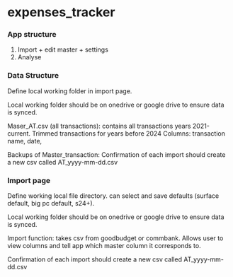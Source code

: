 # expenses_tracker

### App structure
1. Import + edit master + settings
2. Analyse

### Data Structure
Define local working folder in import page.

Local working folder should be on onedrive or google drive to ensure data is 
synced.

Maser_AT.csv (all transactions): contains all transactions years 2021-current.
Trimmed transactions for years before 2024
Columns: transaction name, date, 

Backups of Master_transaction: Confirmation of each import should create a new 
csv called AT_yyyy-mm-dd.csv


### Import page
Define working local file directory. can select and save defaults (surface default, big pc
default, s24+).

Local working folder should be on onedrive or google drive to ensure data is 
synced.

Import function: takes csv from goodbudget or commbank.
Allows user to view columns and tell app which master column it corresponds to.

Confirmation of each import should create a new 
csv called AT_yyyy-mm-dd.csv


